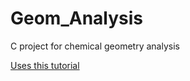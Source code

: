 # Geom_Analysis
C project for chemical geometry analysis

[Uses this tutorial](http://sirius.chem.vt.edu/wiki/doku.php?id=crawdad:programming:project1])

